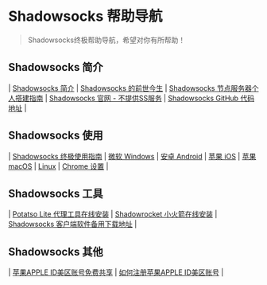 # Shadowsocks 帮助导航

> Shadowsocks终极帮助导航，希望对你有所帮助！

## Shadowsocks 简介 ##

| [Shadowsocks 简介](https://shadowsocks-help.github.io/shadowsocks/whats-shadowsocks.html) | [Shadowsocks 的前世今生](https://shadowsocks-help.github.io/shadowsocks/Shadowsocks-wiki.html) | [Shadowsocks 节点服务器个人搭建指南](https://shadowsocks-help.github.io/shadowsocks/Shadowsocks-server.html) | [Shadowsocks 官网 - 不提供SS服务](https://shadowsocks.org/) | [Shadowsocks GitHub 代码地址](https://github.com/shadowsocks) | 

## Shadowsocks 使用 ##

| [Shadowsocks 终极使用指南](https://shadowsocks-help.github.io/shadowsocks/) | [微软 Windows](https://shadowsocks-help.github.io/shadowsocks/windows.html) | [ 安卓 Android](https://shadowsocks-help.github.io/shadowsocks/Android.html) | [苹果 iOS](https://shadowsocks-help.github.io/shadowsocks/ios.html) | [ 苹果 macOS](https://shadowsocks-help.github.io/shadowsocks/mac.html) | [Linux](https://shadowsocks-help.github.io/shadowsocks/linux.html) | [Chrome 设置](https://shadowsocks-help.github.io/shadowsocks/Chrome.html) | 

## Shadowsocks 工具 ##

| [Potatso Lite 代理工具在线安装](https://shadowsocks-help.github.io/Potatso-Lite) | [Shadowrocket 小火箭在线安装](https://shadowsocks-help.github.io/ios) | [Shadowsocks 客户端软件备用下载地址](https://shadowsocks-help.github.io/shadowsocks/download.html) | 

## Shadowsocks 其他 ##

| [苹果APPLE ID美区账号免费共享](https://shadowsocks-help.github.io/shadowsocks/appleid.html) | [如何注册苹果APPLE ID美区账号](https://shadowsocks-help.github.io/shadowsocks/apple-id.html) | 